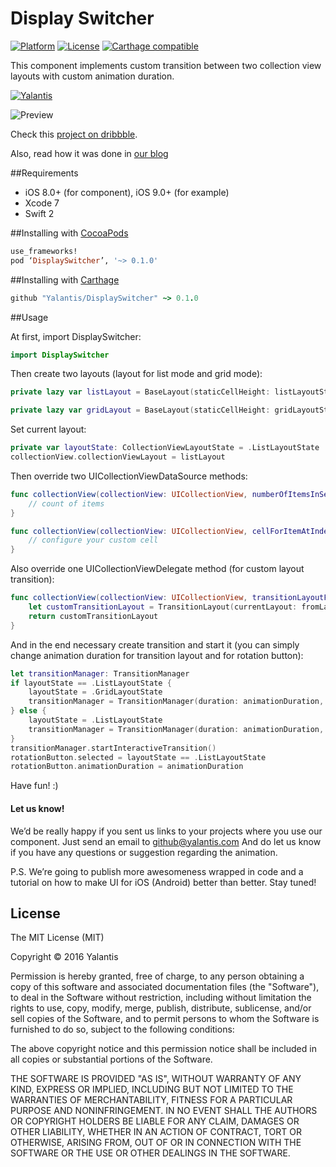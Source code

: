 # Display Switcher
[![Platform](http://img.shields.io/badge/platform-iOS-blue.svg?style=flat)](http://cocoapods.org/?q=YALSideMenu) [![License](http://img.shields.io/badge/license-MIT-green.svg?style=flat)]() [![Carthage compatible](https://img.shields.io/badge/Carthage-compatible-4BC51D.svg?style=flat)](https://github.com/Carthage/Carthage)

This component implements custom transition between two collection view layouts with custom animation duration.

[![Yalantis](https://raw.githubusercontent.com/Yalantis/PullToRefresh/develop/PullToRefreshDemo/Resources/badge_dark.png)](https://yalantis.com/?utm_source=github)

![Preview](https://github.com/Yalantis/DisplaySwitcher/blob/master/Assets/animation.gif)

Check this <a href="https://dribbble.com/shots/2276068-Contact-Display-Switch">project on dribbble</a>.

Also, read how it was done in [our blog](…)

##Requirements
- iOS 8.0+ (for component), iOS 9.0+ (for example)
- Xcode 7
- Swift 2

##Installing with [CocoaPods](https://cocoapods.org)

```ruby
use_frameworks!
pod ‘DisplaySwitcher’, '~> 0.1.0'
```

##Installing with [Carthage](https://github.com/Carthage/Carthage)

```ruby
github "Yalantis/DisplaySwitcher" ~> 0.1.0
```

##Usage

At first, import DisplaySwitcher:
```swift
import DisplaySwitcher
```

Then create two layouts (layout for list mode and grid mode):
```swift
private lazy var listLayout = BaseLayout(staticCellHeight: listLayoutStaticCellHeight, nextLayoutStaticCellHeight: gridLayoutStaticCellHeight, layoutState: .ListLayoutState)

private lazy var gridLayout = BaseLayout(staticCellHeight: gridLayoutStaticCellHeight, nextLayoutStaticCellHeight: listLayoutStaticCellHeight, layoutState: .GridLayoutState)
```

Set current layout:
```swift
private var layoutState: CollectionViewLayoutState = .ListLayoutState
collectionView.collectionViewLayout = listLayout
```

Then override two UICollectionViewDataSource methods:
```swift
func collectionView(collectionView: UICollectionView, numberOfItemsInSection section: Int) -> Int {
    // count of items
}

func collectionView(collectionView: UICollectionView, cellForItemAtIndexPath indexPath: NSIndexPath) -> UICollectionViewCell {
    // configure your custom cell
}
```

Also override one UICollectionViewDelegate method (for custom layout transition):
```swift
func collectionView(collectionView: UICollectionView, transitionLayoutForOldLayout fromLayout: UICollectionViewLayout, newLayout toLayout: UICollectionViewLayout) -> UICollectionViewTransitionLayout {
    let customTransitionLayout = TransitionLayout(currentLayout: fromLayout, nextLayout: toLayout)
    return customTransitionLayout
}
```
And in the end necessary create transition and start it (you can simply change animation duration for transition layout and for rotation button):
```swift
let transitionManager: TransitionManager
if layoutState == .ListLayoutState {
    layoutState = .GridLayoutState
    transitionManager = TransitionManager(duration: animationDuration, collectionView: collectionView!, destinationLayout: gridLayout, layoutState: layoutState)
} else {
    layoutState = .ListLayoutState
    transitionManager = TransitionManager(duration: animationDuration, collectionView: collectionView!, destinationLayout: listLayout, layoutState: layoutState)
}
transitionManager.startInteractiveTransition()
rotationButton.selected = layoutState == .ListLayoutState
rotationButton.animationDuration = animationDuration
```

Have fun! :)

#### Let us know!

We’d be really happy if you sent us links to your projects where you use our component. Just send an email to github@yalantis.com And do let us know if you have any questions or suggestion regarding the animation. 

P.S. We’re going to publish more awesomeness wrapped in code and a tutorial on how to make UI for iOS (Android) better than better. Stay tuned!

## License

The MIT License (MIT)

Copyright © 2016 Yalantis

Permission is hereby granted, free of charge, to any person obtaining a copy
of this software and associated documentation files (the "Software"), to deal
in the Software without restriction, including without limitation the rights
to use, copy, modify, merge, publish, distribute, sublicense, and/or sell
copies of the Software, and to permit persons to whom the Software is
furnished to do so, subject to the following conditions:

The above copyright notice and this permission notice shall be included in
all copies or substantial portions of the Software.

THE SOFTWARE IS PROVIDED "AS IS", WITHOUT WARRANTY OF ANY KIND, EXPRESS OR
IMPLIED, INCLUDING BUT NOT LIMITED TO THE WARRANTIES OF MERCHANTABILITY,
FITNESS FOR A PARTICULAR PURPOSE AND NONINFRINGEMENT. IN NO EVENT SHALL THE
AUTHORS OR COPYRIGHT HOLDERS BE LIABLE FOR ANY CLAIM, DAMAGES OR OTHER
LIABILITY, WHETHER IN AN ACTION OF CONTRACT, TORT OR OTHERWISE, ARISING FROM,
OUT OF OR IN CONNECTION WITH THE SOFTWARE OR THE USE OR OTHER DEALINGS IN
THE SOFTWARE.

